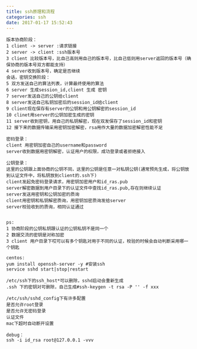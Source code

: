 ```yaml
---
title: ssh原理和流程
categories: ssh
date: 2017-01-17 15:52:43
---
```



	版本协商阶段：
	1 client -> server :请求链接
	2 server -> client :ssh版本号
	3 client 比较版本号，比自己高则用自己的版本号，比自己低则用server返回的版本号（确保协商的版本号双方都能支持）
	4 server收到版本号，确定是否继续
	会话，密钥交换阶段：
	5 双方发送自己的算法列表，计算最终使用的算法
	6 server 生成session_id,client 生成 密钥
	7 server发送自己的公钥给client
	8 server发送自己私钥加密后的session_id给client
	9 client现在保存有server的公钥和用公钥解密的session_id
 	10 clinet用server的公钥加密生成的密钥
	11 server收到密钥，用自己的私钥解密，现在双发保存了session_id和密钥
	12 接下来的数据传输采用密钥加密解密，rsa用作大量的数据加密解密性能不足

	密码登录：
	client 用密钥加密自己的username和password
	server收到数据用密钥解密，认证用户的权限，成功登录或者拒绝接入

	公钥登录：
	这里的公钥跟上面协商的公钥不同，这里的公钥是任意一对私钥公钥(通常预先生成，将公钥放到认证文件中，将私钥放到client的.ssh下)
	client发起免密码登录请求，用密钥加密用户和id_ras.pub
	server解密数据到用户目录下的认证文件中查找id_ras.pub,存在则继续认证
	server发送用密钥和公钥加密的质询
	client用密钥和私钥解密质询，用密钥加密质询发给server
	server校验收到的质询，相同认证通过


	ps:
	1 协商阶段的公钥私钥跟认证的公钥私钥不是同一个
	2 数据交流的密钥是对称加密
	3 client 用户目录下哎可以有多个钥匙对用于不同的认证，校验的时候会自动判断采用哪一个钥匙

	centos:
	yum install openssh-server -y #安装ssh
	service sshd start|stop|restart
	
	/etc/ssh下的ssh_host*可以删除，sshd启动会重新生成
	.ssh 下的密钥对可删除，自己生成#ssh-keygen -t rsa -P '' -f xxx
	
	/etc/ssh/sshd_config下有许多配置
	是否允许root登录
	是否允许无密码登录
	认证文件
	mac下超时自动断开设置

	debug：
	ssh -i id_rsa root@127.0.0.1 -vvv
	